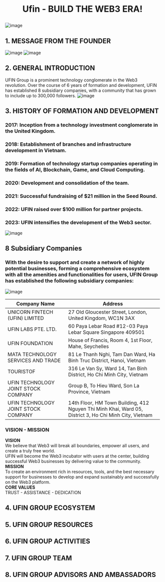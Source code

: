 # <p align="center">**Ufin - BUILD THE WEB3 ERA!**</p>
![image](https://github.com/user-attachments/assets/fb534183-b62c-4849-94d1-ad8659e289b9)

## **1. MESSAGE FROM THE FOUNDER**
![image](https://github.com/user-attachments/assets/83c52571-0eb1-464c-aa40-385e0ad30955)
![image](https://github.com/user-attachments/assets/5ca1a736-4ef5-4e0b-a8a1-34153cf78358)

## **2. GENERAL INTRODUCTION**
UFIN Group is a prominent technology conglomerate in the Web3 revolution. Over the course of 6 years of formation and development, UFIN has established 8 subsidiary companies, with a community that has grown to include up to 300,000 followers.
![image](https://github.com/user-attachments/assets/eee28c7a-a231-4599-9de7-49879bf63707)

## **3. HISTORY OF FORMATION AND DEVELOPMENT**
### **2017:** Inception from a technology investment conglomerate in the United Kingdom.
### **2018:** Establishment of branches and infrastructure development in Vietnam.
### **2019:** Formation of technology startup companies operating in the fields of Al, Blockchain, Game, and Cloud Computing.
### **2020:** Development and consolidation of the team.
### **2021:** Successful fundraising of $21 million in the Seed Round.
### **2022:** UFIN raised over $100 million for partner projects.
### **2023:** UFIN intensifies the development of the Web3 sector.
![image](https://github.com/user-attachments/assets/0626cc27-1053-486e-9513-8ace7d6f4850)

## 8 Subsidiary Companies
### With the desire to support and create a network of highly potential businesses, forming a comprehensive ecosystem with all the amenities and functionalities for users, UFIN Group has established the following subsidiary companies:
![image](https://github.com/user-attachments/assets/400dcbe3-69fe-4ea9-9d26-d47146562c07)

| Company Name                          | Address                                            |
|---------------------------------------|----------------------------------------------------|
| UNICORN FINTECH (UFIN) LIMITED       | 27 Old Gloucester Street, London, United Kingdom, WC1N 3AX |
| UFIN LABS PTE. LTD.                  | 60 Paya Lebar Road #12-03 Paya Lebar Square Singapore 409501 |
| UFIN FOUNDATION                       | House of Francis, Room 4, 1st Floor, Mahe, Seychelles |
| MATA TECHNOLOGY SERVICES AND TRADE   | 81 Le Thanh Nghi, Tam Dan Ward, Ha Binh Truc District, Hanoi, Vietnam |
| TOURISTOF                             | 316 Le Van Sy, Ward 14, Tan Binh District, Ho Chi Minh City, Vietnam |
| UFIN TECHNOLOGY JOINT STOCK COMPANY   | Group B, To Hieu Ward, Son La Province, Vietnam    |
| UFIN TECHNOLOGY JOINT STOCK COMPANY  | 14th Floor, HM Town Building, 412 Nguyen Thi Minh Khai, Ward 05, District 3, Ho Chi Minh City, Vietnam |

### VISION - MISSION
**VISION** <br>
We believe that Web3 will break all boundaries, empower all users, and create a truly free world.<br>
UFIN will become the Web3 incubator with users at the center, building successful Web3 businesses by delivering value to the community.<br>
**MISSION** <br>
To create an environment rich in resources, tools, and the best necessary support for businesses to develop and expand sustainably and successfully on the Web3 platform.<br>
**CORE VALUES** <br>
TRUST - ASSISTANCE - DEDICATION <br>

## **4. UFIN GROUP ECOSYSTEM**

## **5. UFIN GROUP RESOURCES**

## **6. UFIN GROUP ACTIVITIES**

## **7. UFIN GROUP TEAM**

## **8. UFIN GROUP ADVISORS AND AMBASSADORS**
